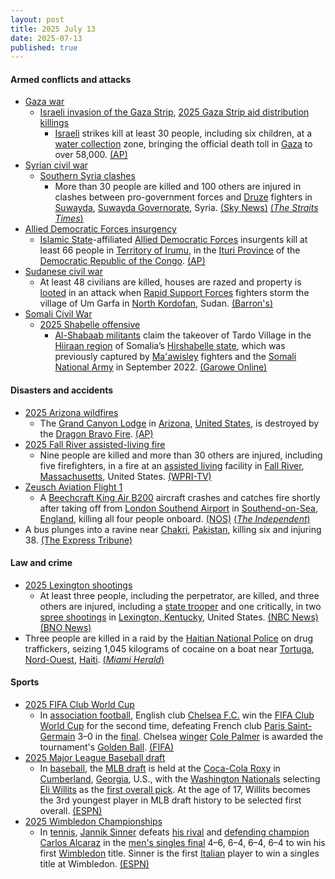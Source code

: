 ```yaml
---
layout: post
title: 2025 July 13
date: 2025-07-13
published: true
---
```



#### Armed conflicts and attacks

* [Gaza war](https://en.wikipedia.org/wiki/Gaza_war "Gaza war")
  * [Israeli invasion of the Gaza Strip](https://en.wikipedia.org/wiki/Israeli_invasion_of_the_Gaza_Strip "Israeli invasion of the Gaza Strip"), [2025 Gaza Strip aid distribution killings](https://en.wikipedia.org/wiki/2025_Gaza_Strip_aid_distribution_killings "2025 Gaza Strip aid distribution killings")
    * [Israeli](https://en.wikipedia.org/wiki/Israel_Defense_Forces "Israel Defense Forces") strikes kill at least 30 people, including six children, at a [water collection](https://en.wikipedia.org/wiki/Humanitarian_aid_to_Gaza "Humanitarian aid to Gaza") zone, bringing the official death toll in [Gaza](https://en.wikipedia.org/wiki/Gaza_Strip "Gaza Strip") to over 58,000. [(AP)](https://apnews.com/article/israel-gaza-hamas-war-news-07-13-2025-5e76320974342d97f068d0673d2c8847)
* [Syrian civil war](https://en.wikipedia.org/wiki/Syrian_civil_war "Syrian civil war")
  * [Southern Syria clashes](https://en.wikipedia.org/wiki/Southern_Syria_clashes_%28July_2025%E2%80%93present%29 "Southern Syria clashes (July 2025–present)")
    * More than 30 people are killed and 100 others are injured in clashes between pro-government forces and [Druze](https://en.wikipedia.org/wiki/Druze "Druze") fighters in [Suwayda](https://en.wikipedia.org/wiki/Suwayda "Suwayda"), [Suwayda Governorate](https://en.wikipedia.org/wiki/Suwayda_Governorate "Suwayda Governorate"), Syria. [(Sky News)](https://news.sky.com/story/at-least-30-dead-100-injured-in-clashes-between-armed-groups-in-southern-city-of-sweida-say-syrian-officials-13396334) [(*The Straits Times*)](https://www.straitstimes.com/world/europe/more-than-30-killed-in-sectarian-clashes-in-syrias-sweida-interior-ministry-says)
* [Allied Democratic Forces insurgency](https://en.wikipedia.org/wiki/Allied_Democratic_Forces_insurgency "Allied Democratic Forces insurgency")
  * [Islamic State](https://en.wikipedia.org/wiki/Islamic_State "Islamic State")-affiliated [Allied Democratic Forces](https://en.wikipedia.org/wiki/Allied_Democratic_Forces "Allied Democratic Forces") insurgents kill at least 66 people in [Territory of Irumu](https://en.wikipedia.org/wiki/Irumu_Territory "Irumu Territory"), in the [Ituri Province](https://en.wikipedia.org/wiki/Ituri_Province "Ituri Province") of the [Democratic Republic of the Congo](https://en.wikipedia.org/wiki/Democratic_Republic_of_the_Congo "Democratic Republic of the Congo"). [(AP)](https://apnews.com/article/allied-democratic-forces-congo-attack-irumu-ituri-657034df1abab3f76c1951ad575cf654)
* [Sudanese civil war](https://en.wikipedia.org/wiki/Sudanese_civil_war_%282023%E2%80%93present%29 "Sudanese civil war (2023–present)")
  * At least 48 civilians are killed, houses are razed and property is [looted](https://en.wikipedia.org/wiki/Looting "Looting") in an attack when [Rapid Support Forces](https://en.wikipedia.org/wiki/Rapid_Support_Forces "Rapid Support Forces") fighters storm the village of Um Garfa in [North Kordofan](https://en.wikipedia.org/wiki/North_Kordofan "North Kordofan"), Sudan. [(Barron's)](https://www.barrons.com/news/paramilitary-attack-kills-48-in-central-sudan-village-war-monitor-053f85fd)
* [Somali Civil War](https://en.wikipedia.org/wiki/Somali_Civil_War_%282009%E2%80%93present%29 "Somali Civil War (2009–present)")
  * [2025 Shabelle offensive](https://en.wikipedia.org/wiki/2025_Shabelle_offensive "2025 Shabelle offensive")
    * [Al-Shabaab militants](https://en.wikipedia.org/wiki/Al-Shabaab_%28militant_group%29 "Al-Shabaab (militant group)") claim the takeover of Tardo Village in the [Hiiraan region](https://en.wikipedia.org/wiki/Hiran%2C_Somalia "Hiran, Somalia") of Somalia’s [Hirshabelle state](https://en.wikipedia.org/wiki/Hirshabelle "Hirshabelle"), which was previously captured by [Ma'awisley](https://en.wikipedia.org/wiki/Ma%27awisley "Ma'awisley") fighters and the [Somali National Army](https://en.wikipedia.org/wiki/Somali_National_Army "Somali National Army") in September 2022. [(Garowe Online)](https://garoweonline.com/en/news/somalia/al-shabaab-seizes-key-village-in-central-somalia-amid-escalating-battle)

#### Disasters and accidents

* [2025 Arizona wildfires](https://en.wikipedia.org/wiki/2025_Arizona_wildfires "2025 Arizona wildfires")
  * The [Grand Canyon Lodge](https://en.wikipedia.org/wiki/Grand_Canyon_Lodge "Grand Canyon Lodge") in [Arizona](https://en.wikipedia.org/wiki/Arizona "Arizona"), [United States](https://en.wikipedia.org/wiki/United_States "United States"), is destroyed by the [Dragon Bravo Fire](https://en.wikipedia.org/wiki/Dragon_Bravo_Fire "Dragon Bravo Fire"). [(AP)](https://apnews.com/article/grand-canyon-wildfire-lodge-north-rim-f3510c22a6fddc9ff1322dbd450aedb8)
* [2025 Fall River assisted-living fire](https://en.wikipedia.org/wiki/2025_Fall_River_assisted-living_fire "2025 Fall River assisted-living fire")
  * Nine people are killed and more than 30 others are injured, including five firefighters, in a fire at an [assisted living](https://en.wikipedia.org/wiki/Assisted_living "Assisted living") facility in [Fall River](https://en.wikipedia.org/wiki/Fall_River%2C_Massachusetts "Fall River, Massachusetts"), [Massachusetts](https://en.wikipedia.org/wiki/Massachusetts "Massachusetts"), United States. [(WPRI-TV)](https://www.wpri.com/news/local-news/se-mass/crews-battling-fire-at-assisted-living-facility-in-fall-river/)
* [Zeusch Aviation Flight 1](https://en.wikipedia.org/wiki/Zeusch_Aviation_Flight_1 "Zeusch Aviation Flight 1")
  * A [Beechcraft King Air B200](https://en.wikipedia.org/wiki/Beechcraft_King_Air_B200 "Beechcraft King Air B200") aircraft crashes and catches fire shortly after taking off from [London Southend Airport](https://en.wikipedia.org/wiki/London_Southend_Airport "London Southend Airport") in [Southend-on-Sea](https://en.wikipedia.org/wiki/Southend-on-Sea "Southend-on-Sea"), [England](https://en.wikipedia.org/wiki/England "England"), killing all four people onboard. [(NOS)](https://nos.nl/artikel/2574934-klein-vliegtuig-van-nederlands-bedrijf-neergestort-bij-londen-southend-airport) [(*The Independent*)](https://www.independent.co.uk/news/uk/home-news/southend-airport-plane-crash-victims-latest-updates-b2788176.html)
* A bus plunges into a ravine near [Chakri](https://en.wikipedia.org/wiki/Chakri%2C_Rawalpindi "Chakri, Rawalpindi"), [Pakistan](https://en.wikipedia.org/wiki/Pakistan "Pakistan"), killing six and injuring 38. [(The Express Tribune)](https://tribune.com.pk/story/2555696/six-dead-38-injured-as-bus-plunges-into-ravine-near-chakri-interchange)

#### Law and crime

* [2025 Lexington shootings](https://en.wikipedia.org/wiki/2025_Lexington_shootings "2025 Lexington shootings")
  * At least three people, including the perpetrator, are killed, and three others are injured, including a [state trooper](https://en.wikipedia.org/wiki/Kentucky_State_Police "Kentucky State Police") and one critically, in two [spree shootings](https://en.wikipedia.org/wiki/Spree_killer "Spree killer") in [Lexington, Kentucky](https://en.wikipedia.org/wiki/Lexington%2C_Kentucky "Lexington, Kentucky"), United States. [(NBC News)](https://www.nbcnews.com/news/us-news/kentucky-shootings-rcna218553) [(BNO News)](https://bnonews.com/index.php/2025/07/church-shooting-in-lexington-kentucky-kills-2-trooper-among-injured/)
* Three people are killed in a raid by the [Haitian National Police](https://en.wikipedia.org/wiki/Haitian_National_Police "Haitian National Police") on drug traffickers, seizing 1,045 kilograms of cocaine on a boat near [Tortuga](https://en.wikipedia.org/wiki/Tortuga_%28Haiti%29 "Tortuga (Haiti)"), [Nord-Ouest](https://en.wikipedia.org/wiki/Nord-Ouest_%28department%29 "Nord-Ouest (department)"), [Haiti](https://en.wikipedia.org/wiki/Haiti "Haiti"). [(*Miami Herald*)](https://www.miamiherald.com/news/nation-world/world/americas/haiti/article310645715.html)

#### Sports

* [2025 FIFA Club World Cup](https://en.wikipedia.org/wiki/2025_FIFA_Club_World_Cup "2025 FIFA Club World Cup")
  * In [association football](https://en.wikipedia.org/wiki/Association_football "Association football"), English club [Chelsea F.C.](https://en.wikipedia.org/wiki/Chelsea_F.C. "Chelsea F.C.") win the [FIFA Club World Cup](https://en.wikipedia.org/wiki/FIFA_Club_World_Cup "FIFA Club World Cup") for the second time, defeating French club [Paris Saint-Germain](https://en.wikipedia.org/wiki/Paris_Saint-Germain_FC "Paris Saint-Germain FC") 3–0 in the [final](https://en.wikipedia.org/wiki/2025_FIFA_Club_World_Cup_final "2025 FIFA Club World Cup final"). Chelsea [winger](https://en.wikipedia.org/wiki/Winger_%28association_football%29 "Winger (association football)") [Cole Palmer](https://en.wikipedia.org/wiki/Cole_Palmer "Cole Palmer") is awarded the tournament's [Golden Ball](https://en.wikipedia.org/wiki/Golden_Ball_%28FIFA_Club_World_Cup%29 "Golden Ball (FIFA Club World Cup)"). [(FIFA)](https://www.fifa.com/en/match-centre/match/10005/289175/289190/400019210)
* [2025 Major League Baseball draft](https://en.wikipedia.org/wiki/2025_Major_League_Baseball_draft "2025 Major League Baseball draft")
  * In [baseball](https://en.wikipedia.org/wiki/Baseball "Baseball"), the [MLB draft](https://en.wikipedia.org/wiki/Major_League_Baseball_draft "Major League Baseball draft") is held at the [Coca-Cola Roxy](https://en.wikipedia.org/wiki/Coca-Cola_Roxy "Coca-Cola Roxy") in [Cumberland](https://en.wikipedia.org/wiki/Cumberland%2C_Georgia "Cumberland, Georgia"), [Georgia](https://en.wikipedia.org/wiki/Georgia_%28U.S._state%29 "Georgia (U.S. state)"), U.S., with the [Washington Nationals](https://en.wikipedia.org/wiki/Washington_Nationals "Washington Nationals") selecting [Eli Willits](https://en.wikipedia.org/wiki/Eli_Willits "Eli Willits") as the [first overall pick](https://en.wikipedia.org/wiki/List_of_first_overall_Major_League_Baseball_draft_picks "List of first overall Major League Baseball draft picks"). At the age of 17, Willits becomes the 3rd youngest player in MLB draft history to be selected first overall. [(ESPN)](https://www.mlb.com/news/eli-willits-drafted-no-1-by-nationals-in-2025-mlb-draft)
* [2025 Wimbledon Championships](https://en.wikipedia.org/wiki/2025_Wimbledon_Championships "2025 Wimbledon Championships")
  * In [tennis](https://en.wikipedia.org/wiki/Tennis "Tennis"), [Jannik Sinner](https://en.wikipedia.org/wiki/Jannik_Sinner "Jannik Sinner") defeats [his rival](https://en.wikipedia.org/wiki/Alcaraz%E2%80%93Sinner_rivalry "Alcaraz–Sinner rivalry") and [defending champion](https://en.wikipedia.org/wiki/2024_Wimbledon_Championships_%E2%80%93_Men%27s_singles "2024 Wimbledon Championships – Men's singles") [Carlos Alcaraz](https://en.wikipedia.org/wiki/Carlos_Alcaraz "Carlos Alcaraz") in the  [men's singles final](https://en.wikipedia.org/wiki/2025_Wimbledon_Championships_%E2%80%93_Men%27s_singles "2025 Wimbledon Championships – Men's singles") 4–6, 6–4, 6–4, 6–4 to win his first [Wimbledon](https://en.wikipedia.org/wiki/Wimbledon_Championships "Wimbledon Championships") title. Sinner is the first [Italian](https://en.wikipedia.org/wiki/Tennis_in_Italy "Tennis in Italy") player to win a singles title at Wimbledon. [(ESPN)](https://www.espn.com/tennis/story/_/id/45732583/jannik-sinner-defeats-carlos-alcaraz-rematch-win-wimbledon-2025-men-singles-title)
